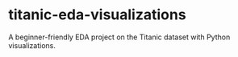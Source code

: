 # titanic-eda-visualizations
A beginner-friendly EDA project on the Titanic dataset with Python visualizations.
